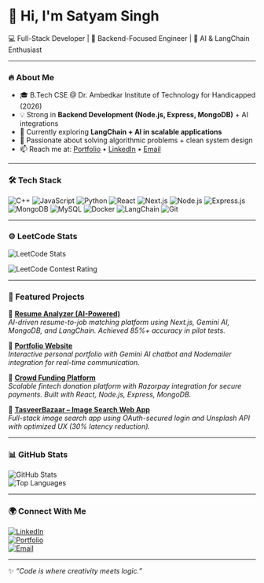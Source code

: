 # 👋 Hi, I'm Satyam Singh

💻 Full-Stack Developer | 🚀 Backend-Focused Engineer | 🤖 AI & LangChain Enthusiast

---

### 🔥 About Me
- 🎓 B.Tech CSE @ Dr. Ambedkar Institute of Technology for Handicapped (2026)  
- 💡 Strong in **Backend Development (Node.js, Express, MongoDB)** + AI integrations  
- 🌱 Currently exploring **LangChain + AI in scalable applications**  
- 🎯 Passionate about solving algorithmic problems + clean system design  
- 📫 Reach me at: [Portfolio](https://my-portfolio-six-nu-81.vercel.app/) • [LinkedIn](https://www.linkedin.com/in/satyamsr139/) • [Email](mailto:pratyakshpratapsingh8174@gmail.com)

---

### 🛠️ Tech Stack
![C++](https://img.shields.io/badge/-C++-00599C?logo=cplusplus&logoColor=white&style=flat)
![JavaScript](https://img.shields.io/badge/-JavaScript-F7DF1E?logo=javascript&logoColor=black&style=flat)
![Python](https://img.shields.io/badge/-Python-3776AB?logo=python&logoColor=white&style=flat)
![React](https://img.shields.io/badge/-React-61DAFB?logo=react&logoColor=black&style=flat)
![Next.js](https://img.shields.io/badge/-Next.js-000000?logo=next.js&logoColor=white&style=flat)
![Node.js](https://img.shields.io/badge/-Node.js-339933?logo=node.js&logoColor=white&style=flat)
![Express.js](https://img.shields.io/badge/-Express.js-000000?logo=express&logoColor=white&style=flat)
![MongoDB](https://img.shields.io/badge/-MongoDB-47A248?logo=mongodb&logoColor=white&style=flat)
![MySQL](https://img.shields.io/badge/-MySQL-4479A1?logo=mysql&logoColor=white&style=flat)
![Docker](https://img.shields.io/badge/-Docker-2496ED?logo=docker&logoColor=white&style=flat)
![LangChain](https://img.shields.io/badge/-LangChain-1C3C3C?logo=chainlink&logoColor=white&style=flat)
![Git](https://img.shields.io/badge/-Git-F05032?logo=git&logoColor=white&style=flat)

---

### ⚙️ LeetCode Stats

![LeetCode Stats](https://leetcard.jacoblin.cool/satyamsr139?theme=dark&font=Karma&ext=heatmap)

![LeetCode Contest Rating](https://img.shields.io/badge/dynamic/json?url=https://leetcode-stats-api.herokuapp.com/satyamsr139&query=contest.rating&label=Contest%20Rating&color=orange)

<!--
### ⚙️ LeetCode / Algorithm & Problem Solving 
- **LeetCode Username**: [satyamsr139](https://leetcode.com/u/satyamsr139/)  
- 🧮 **Problems Solved**: 107 (in C++) :contentReference[oaicite:0]{index=0}  
- 🔍 Skills / Patterns:  
  - Array (≈ 62 problems) :contentReference[oaicite:1]{index=1}  
  - Hash Table, DFS, BFS, String, Matrix :contentReference[oaicite:2]{index=2}  
  - Advanced topics: Dynamic Programming (19), Union Find (7), Divide & Conquer (5) :contentReference[oaicite:3]{index=3}  
- 🏅 Badge: “50 Days” streak :contentReference[oaicite:4]{index=4}  
-->
---

### 📂 Featured Projects

🔹 [**Resume Analyzer (AI-Powered)**](https://resume-analyzer-five-gilt.vercel.app/)  
_AI-driven resume-to-job matching platform using Next.js, Gemini AI, MongoDB, and LangChain. Achieved 85%+ accuracy in pilot tests._

🔹 [**Portfolio Website**](https://my-portfolio-six-nu-81.vercel.app/)  
_Interactive personal portfolio with Gemini AI chatbot and Nodemailer integration for real-time communication._

🔹 [**Crowd Funding Platform**](https://crowd-funding-platform-delta.vercel.app/)  
_Scalable fintech donation platform with Razorpay integration for secure payments. Built with React, Node.js, Express, MongoDB._

🔹 [**TasveerBazaar – Image Search Web App**](https://github.com/satyamsr39/TasveerBazaar)  
_Full-stack image search app using OAuth-secured login and Unsplash API with optimized UX (30% latency reduction)._

---

### 📊 GitHub Stats
![GitHub Stats](https://github-readme-stats.vercel.app/api?username=satyamsr39&show_icons=true&theme=default)  
![Top Languages](https://github-readme-stats.vercel.app/api/top-langs/?username=satyamsr39&layout=compact)

---

### 🌍 Connect With Me
[![LinkedIn](https://img.shields.io/badge/-LinkedIn-0A66C2?logo=linkedin&logoColor=white&style=flat)](https://www.linkedin.com/in/satyamsr139/)  
[![Portfolio](https://img.shields.io/badge/-Portfolio-000000?logo=vercel&logoColor=white&style=flat)](https://my-portfolio-six-nu-81.vercel.app/)  
[![Email](https://img.shields.io/badge/-Email-D14836?logo=gmail&logoColor=white&style=flat)](mailto:pratyakshpratapsingh8174@gmail.com)

---

✨ _“Code is where creativity meets logic.”_
